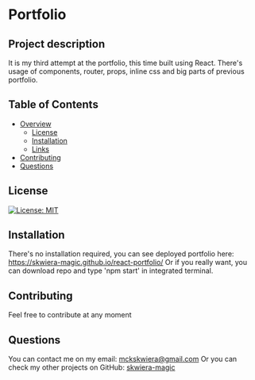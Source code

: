 # Portfolio
## Project description
It is my third attempt at the portfolio, this time built using React. There's usage of components, router, props, inline css and big parts of previous portfolio. 
## Table of Contents
- [Overview](#overview)
  - [License](#license)
  - [Installation](#installation)
  - [Links](#links)
- [Contributing](#contributing)
- [Questions](#questions)
## License
[![License: MIT](https://img.shields.io/badge/License-MIT-yellow.svg)](https://opensource.org/licenses/MIT)
## Installation
There's no installation required, you can see deployed portfolio here: https://skwiera-magic.github.io/react-portfolio/    Or if you really want, you can download repo and type 'npm start' in integrated terminal.
## Contributing
Feel free to contribute at any moment
## Questions
You can contact me on my email: [mckskwiera@gmail.com](mckskwiera@gmail.com)
Or you can check my other projects on GitHub: [skwiera-magic](https://github.com/skwiera-magic)
